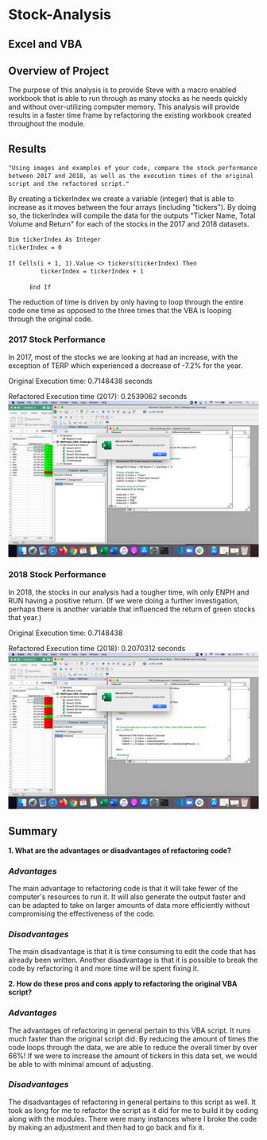 # **Stock-Analysis**
## Excel and VBA

## **Overview of Project**

The purpose of this analysis is to provide Steve with a macro enabled workbook that is able to run through as many stocks as he needs quickly and without over-utilizing computer memory. This analysis will provide results in a faster time frame by refactoring the existing workbook created throughout the module.


## **Results**
    "Using images and examples of your code, compare the stock performance between 2017 and 2018, as well as the execution times of the original script and the refactored script." 


By creating a tickerIndex we create a variable (integer) that is able to increase as it moves between the four arrays (including "tickers"). By doing so, the tickerIndex will compile the data for the outputs "Ticker Name, Total Volume and Return" for each of the stocks in the 2017 and 2018 datasets. 

    Dim tickerIndex As Integer
    tickerIndex = 0

    If Cells(i + 1, 1).Value <> tickers(tickerIndex) Then
             tickerIndex = tickerIndex + 1
            
          End If

The reduction of time is driven by only having to loop through the entire code one time as opposed to the three times that the VBA is looping through the original code.

### **2017 Stock Performance** ###
In 2017, most of the stocks we are looking at had an increase, with the exception of TERP which experienced a decrease of -7.2% for the year.

Original Execution time: 0.7148438 seconds


Refactored Execution time (2017): 0.2539062 seconds
<img src= "Resources/vba_challenge_2017.png"> </img>





### **2018 Stock Performance** ###
In 2018, the stocks in our analysis had a tougher time, wih only ENPH and RUN having a positive return. (If we were doing a further investigation, perhaps there is another variable that influenced the return of green stocks that year.)

Original Execution time: 0.7148438

Refactored Execution time (2018): 0.2070312 seconds
<img src= "Resources/vba_challenge_2018.png"> </img>


## **Summary**

 **1. What are the advantages or disadvantages of refactoring code?**

   ### *Advantages* ###
   The main advantage to refactoring code is that it will take fewer of the computer's resources to run it. It will also generate the output faster and can be adapted to take on larger amounts of data more efficiently without compromising the effectiveness of the code.

   ### *Disadvantages* ###
   The main disadvantage is that it is time consuming to edit the code that has already been written. Another disadvantage is that it is possible to break the code by refactoring it and more time will be spent fixing it.


**2. How do these pros and cons apply to refactoring the original VBA script?**

### *Advantages* ###
  The advantages of refactoring in general pertain to this VBA script. It runs much faster than the original script did. By reducing the amount of times the code loops through the data, we are able to reduce the overall timer by over 66%! 
  If we were to increase the amount of tickers in this data set, we would be able to with minimal amount of adjusting.



### *Disadvantages* ###
The disadvantages of refactoring in general pertains to this script as well. It took as long for me to refactor the script as it did for me to build it by coding along with the modules. There were many instances where I broke the code by making an adjustment and then had to go back and fix it. 